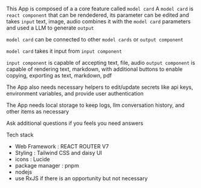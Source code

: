 
This App is composed of a a core feature called `model card`
A `model card` is `react component` that can be rendedered, its parameter can be edited and takes `input` text, image, audio combines it with the `model card` parameters and used a LLM to generate `output`

`model card` can be connected to other `model cards` or `output component` 

`model card` takes it input from `input component`

`input component` is capable of accepting text, file, audio
`output component` is capable of rendering text, markdown, with additional buttons to enable copying, exporting as text, markdown, pdf

The App also needs necessary helpers to edit/update secrets like api keys, environment variables, and provide user authentication

The App needs local storage to keep logs, llm conversation history, and other items as necessary

Ask additional questions if you feels you need answers

Tech stack
- Web Framework : REACT ROUTER V7
- Styling : Tailwind CSS and daisy UI
- icons : Lucide
- package manager : pnpm
- nodejs
- use RxJS if there is an opportunity but not necessary
